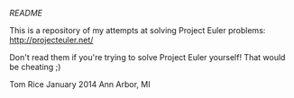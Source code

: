 *README*

This is a repository of my attempts at solving Project Euler problems: http://projecteuler.net/

Don't read them if you're trying to solve Project Euler yourself! That would be cheating ;)

Tom Rice
January 2014
Ann Arbor, MI